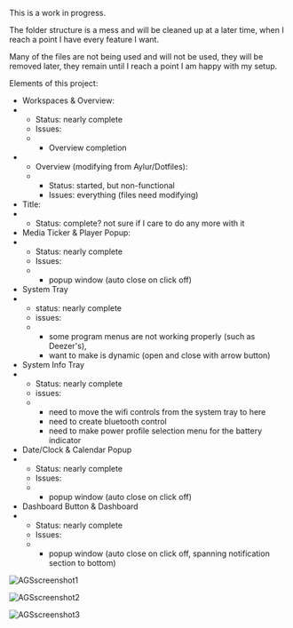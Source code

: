 
This is a work in progress.

The folder structure is a mess and will be cleaned up at a later time, when I reach a point I have every feature I want.

Many of the files are not being used and will not be used, they will be removed later, they remain until I reach a point I am happy with my setup.

Elements of this project:
- Workspaces & Overview:
- - Status: nearly complete
  - Issues:
  - - Overview completion
- - Overview (modifying from Aylur/Dotfiles):
  - - Status: started, but non-functional
    - Issues: everything (files need modifying)
- Title:
- - Status: complete? not sure if I care to do any more with it
- Media Ticker & Player Popup:
- - Status: nearly complete
  - Issues:
  - - popup window (auto close on click off)
- System Tray
- - status: nearly complete
  - issues:
  - - some program menus are not working properly (such as Deezer's),
    - want to make is dynamic (open and close with arrow button)
- System Info Tray
- - Status: nearly complete
  - issues:
  - - need to move the wifi controls from the system tray to here
    - need to create bluetooth control
    - need to make power profile selection menu for the battery indicator
- Date/Clock & Calendar Popup
- - Status: nearly complete
  - Issues:
  - - popup window (auto close on click off)
- Dashboard Button & Dashboard
- - Status: nearly complete
  - Issues:
  - - popup window (auto close on click off, spanning notification section to bottom)

![AGSscreenshot1](https://github.com/gitmeED331/dotfiles/assets/142960718/3a1a3261-3ce9-4915-b7e3-c6d4ffae75e5)

![AGSscreenshot2](https://github.com/gitmeED331/dotfiles/assets/142960718/91f82d67-2011-486e-aee7-35da3e531f82)

![AGSscreenshot3](https://github.com/gitmeED331/dotfiles/assets/142960718/0385371f-0460-4b87-a8c8-75c797c356e0)

